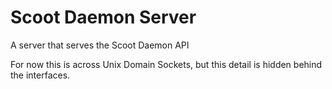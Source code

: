 # Scoot Daemon Server

A server that serves the Scoot Daemon API

For now this is across Unix Domain Sockets, but this detail is hidden behind the interfaces.
